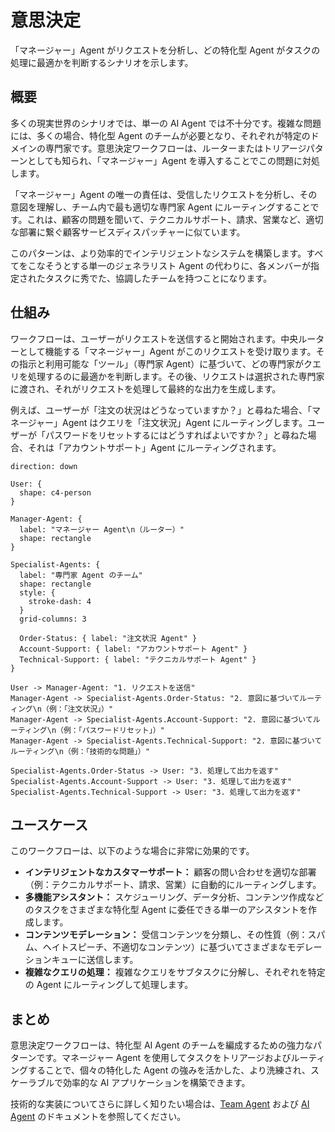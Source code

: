 # 意思決定

「マネージャー」Agent がリクエストを分析し、どの特化型 Agent がタスクの処理に最適かを判断するシナリオを示します。

## 概要

多くの現実世界のシナリオでは、単一の AI Agent では不十分です。複雑な問題には、多くの場合、特化型 Agent のチームが必要となり、それぞれが特定のドメインの専門家です。意思決定ワークフローは、ルーターまたはトリアージパターンとしても知られ、「マネージャー」Agent を導入することでこの問題に対処します。

「マネージャー」Agent の唯一の責任は、受信したリクエストを分析し、その意図を理解し、チーム内で最も適切な専門家 Agent にルーティングすることです。これは、顧客の問題を聞いて、テクニカルサポート、請求、営業など、適切な部署に繋ぐ顧客サービスディスパッチャーに似ています。

このパターンは、より効率的でインテリジェントなシステムを構築します。すべてをこなそうとする単一のジェネラリスト Agent の代わりに、各メンバーが指定されたタスクに秀でた、協調したチームを持つことになります。

## 仕組み

ワークフローは、ユーザーがリクエストを送信すると開始されます。中央ルーターとして機能する「マネージャー」Agent がこのリクエストを受け取ります。その指示と利用可能な「ツール」（専門家 Agent）に基づいて、どの専門家がクエリを処理するのに最適かを判断します。その後、リクエストは選択された専門家に渡され、それがリクエストを処理して最終的な出力を生成します。

例えば、ユーザーが「注文の状況はどうなっていますか？」と尋ねた場合、「マネージャー」Agent はクエリを「注文状況」Agent にルーティングします。ユーザーが「パスワードをリセットするにはどうすればよいですか？」と尋ねた場合、それは「アカウントサポート」Agent にルーティングされます。

```d2
direction: down

User: {
  shape: c4-person
}

Manager-Agent: {
  label: "マネージャー Agent\n（ルーター）"
  shape: rectangle
}

Specialist-Agents: {
  label: "専門家 Agent のチーム"
  shape: rectangle
  style: {
    stroke-dash: 4
  }
  grid-columns: 3

  Order-Status: { label: "注文状況 Agent" }
  Account-Support: { label: "アカウントサポート Agent" }
  Technical-Support: { label: "テクニカルサポート Agent" }
}

User -> Manager-Agent: "1. リクエストを送信"
Manager-Agent -> Specialist-Agents.Order-Status: "2. 意図に基づいてルーティング\n（例：「注文状況」）"
Manager-Agent -> Specialist-Agents.Account-Support: "2. 意図に基づいてルーティング\n（例：「パスワードリセット」）"
Manager-Agent -> Specialist-Agents.Technical-Support: "2. 意図に基づいてルーティング\n（例：「技術的な問題」）"

Specialist-Agents.Order-Status -> User: "3. 処理して出力を返す"
Specialist-Agents.Account-Support -> User: "3. 処理して出力を返す"
Specialist-Agents.Technical-Support -> User: "3. 処理して出力を返す"
```

## ユースケース

このワークフローは、以下のような場合に非常に効果的です。

- **インテリジェントなカスタマーサポート：** 顧客の問い合わせを適切な部署（例：テクニカルサポート、請求、営業）に自動的にルーティングします。
- **多機能アシスタント：** スケジューリング、データ分析、コンテンツ作成などのタスクをさまざまな特化型 Agent に委任できる単一のアシスタントを作成します。
- **コンテンツモデレーション：** 受信コンテンツを分類し、その性質（例：スパム、ヘイトスピーチ、不適切なコンテンツ）に基づいてさまざまなモデレーションキューに送信します。
- **複雑なクエリの処理：** 複雑なクエリをサブタスクに分解し、それぞれを特定の Agent にルーティングして処理します。

## まとめ

意思決定ワークフローは、特化型 AI Agent のチームを編成するための強力なパターンです。マネージャー Agent を使用してタスクをトリアージおよびルーティングすることで、個々の特化した Agent の強みを活かした、より洗練され、スケーラブルで効率的な AI アプリケーションを構築できます。

技術的な実装についてさらに詳しく知りたい場合は、[Team Agent](./developer-guide-agents-team-agent.md) および [AI Agent](./developer-guide-agents-ai-agent.md) のドキュメントを参照してください。